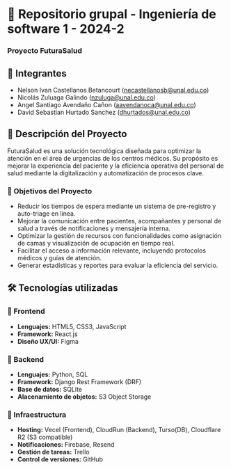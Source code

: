 # 📌 Repositorio grupal - Ingeniería de software 1 - 2024-2

### Proyecto FuturaSalud

## 📌 Integrantes

- Nelson Ivan Castellanos Betancourt (necastellanosb@unal.edu.co)
- Nicolás Zuluaga Galindo (nzuluga@unal.edu.co)
- Angel Santiago Avendaño Cañon (aavendanoca@unal.edu.co)
- David Sebastian Hurtado Sanchez (dhurtados@unal.edu.co)

## 🚀 Descripción del Proyecto

FuturaSalud es una solución tecnológica diseñada para optimizar la atención en el área de urgencias de los centros médicos. Su propósito es mejorar la experiencia del paciente y la eficiencia operativa del personal de salud mediante la digitalización y automatización de procesos clave.

### 🎯 Objetivos del Proyecto

- Reducir los tiempos de espera mediante un sistema de pre-registro y auto-triage en línea.
- Mejorar la comunicación entre pacientes, acompañantes y personal de salud a través de notificaciones y mensajería interna.
- Optimizar la gestión de recursos con funcionalidades como asignación de camas y visualización de ocupación en tiempo real.
- Facilitar el acceso a información relevante, incluyendo protocolos médicos y guías de atención.
- Generar estadísticas y reportes para evaluar la eficiencia del servicio.

## 🛠 Tecnologías utilizadas

### 📌 Frontend

- **Lenguajes:** HTML5, CSS3, JavaScript
- **Framework:** React.js
- **Diseño UX/UI:** Figma

### 📌 Backend

- **Lenguajes:** Python, SQL
- **Framework:** Django Rest Framework (DRF)
- **Base de datos:** SQLite
- **Alacenamiento de objetos:** S3 Object Storage

### 📌 Infraestructura

- **Hosting:** Vecel (Frontend), CloudRun (Backend), Turso(DB), Cloudflare R2 (S3 compatible)
- **Notificaciones:** Firebase, Resend
- **Gestión de tareas:** Trello
- **Control de versiones:** GitHub
